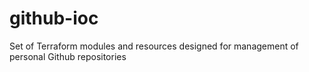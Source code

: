 # github-ioc
Set of Terraform modules and resources designed for management of personal Github repositories
